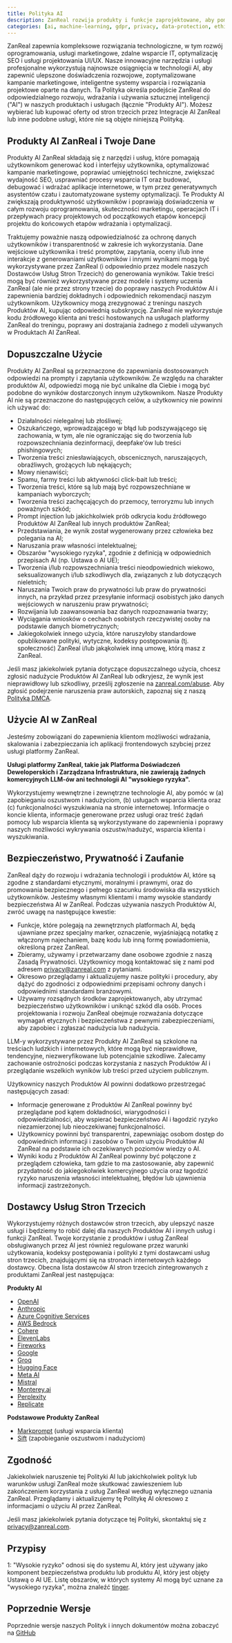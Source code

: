 ```yaml
---
title: Polityka AI
description: ZanReal rozwija produkty i funkcje zaprojektowane, aby pomóc deweloperom szybko tworzyć swoje następne strony internetowe lub projekty.
categories: [ai, machine-learning, gdpr, privacy, data-protection, ethics, transparency, security, compliance]
---
```


ZanReal zapewnia kompleksowe rozwiązania technologiczne, w tym rozwój oprogramowania, usługi marketingowe, zdalne wsparcie IT, optymalizację SEO i usługi projektowania UI/UX. Nasze innowacyjne narzędzia i usługi profesjonalne wykorzystują najnowsze osiągnięcia w technologii AI, aby zapewnić ulepszone doświadczenia rozwojowe, zoptymalizowane kampanie marketingowe, inteligentne systemy wsparcia i rozwiązania projektowe oparte na danych. Ta Polityka określa podejście ZanReal do odpowiedzialnego rozwoju, wdrażania i używania sztucznej inteligencji ("AI") w naszych produktach i usługach (łącznie "Produkty AI"). Możesz wybierać lub kupować oferty od stron trzecich przez Integracje AI ZanReal lub inne podobne usługi, które nie są objęte niniejszą Polityką.

## Produkty AI ZanReal i Twoje Dane

Produkty AI ZanReal składają się z narzędzi i usług, które pomagają użytkownikom generować kod i interfejsy użytkownika, optymalizować kampanie marketingowe, poprawiać umiejętności techniczne, zwiększać wydajność SEO, usprawniać procesy wsparcia IT oraz budować, debugować i wdrażać aplikacje internetowe, w tym przez generatywnych asystentów czatu i zautomatyzowane systemy optymalizacji. Te Produkty AI zwiększają produktywność użytkowników i poprawiają doświadczenia w całym rozwoju oprogramowania, skuteczności marketingu, operacjach IT i przepływach pracy projektowych od początkowych etapów koncepcji projektu do końcowych etapów wdrażania i optymalizacji.

Traktujemy poważnie naszą odpowiedzialność za ochronę danych użytkowników i transparentność w zakresie ich wykorzystania. Dane wejściowe użytkownika i treść promptów, zapytania, oceny i/lub inne interakcje z generowaniami użytkowników i innymi wynikami mogą być wykorzystywane przez ZanReal (i odpowiednio przez modele naszych Dostawców Usług Stron Trzecich) do generowania wyników. Takie treści mogą być również wykorzystywane przez modele i systemy uczenia ZanReal (ale nie przez strony trzecie) do poprawy naszych Produktów AI i zapewnienia bardziej dokładnych i odpowiednich rekomendacji naszym użytkownikom. Użytkownicy mogą zrezygnować z treningu naszych Produktów AI, kupując odpowiednią subskrypcję. ZanReal nie wykorzystuje kodu źródłowego klienta ani treści hostowanych na usługach platformy ZanReal do treningu, poprawy ani dostrajania żadnego z modeli używanych w Produktach AI ZanReal.

## Dopuszczalne Użycie

Produkty AI ZanReal są przeznaczone do zapewniania dostosowanych odpowiedzi na prompty i zapytania użytkowników. Ze względu na charakter produktów AI, odpowiedzi mogą nie być unikalne dla Ciebie i mogą być podobne do wyników dostarczonych innym użytkownikom. Nasze Produkty AI nie są przeznaczone do następujących celów, a użytkownicy nie powinni ich używać do:

- Działalności nielegalnej lub złośliwej;
- Oszukańczego, wprowadzającego w błąd lub podszywającego się zachowania, w tym, ale nie ograniczając się do tworzenia lub rozpowszechniania dezinformacji, deepfake'ów lub treści phishingowych;
- Tworzenia treści zniesławiających, obscenicznych, naruszających, obraźliwych, grożących lub nękających;
- Mowy nienawiści;
- Spamu, farmy treści lub aktywności click-bait lub treści;
- Tworzenia treści, które są lub mają być rozpowszechniane w kampaniach wyborczych;
- Tworzenia treści zachęcających do przemocy, terroryzmu lub innych poważnych szkód;
- Prompt injection lub jakichkolwiek prób odkrycia kodu źródłowego Produktów AI ZanReal lub innych produktów ZanReal;
- Przedstawiania, że wynik został wygenerowany przez człowieka bez polegania na AI;
- Naruszania praw własności intelektualnej;
- Obszarów "wysokiego ryzyka", zgodnie z definicją w odpowiednich przepisach AI (np. Ustawa o AI UE);
- Tworzenia i/lub rozpowszechniania treści nieodpowiednich wiekowo, seksualizowanych i/lub szkodliwych dla, związanych z lub dotyczących nieletnich;
- Naruszania Twoich praw do prywatności lub praw do prywatności innych, na przykład przez przesyłanie informacji osobistych jako danych wejściowych w naruszeniu praw prywatności;
- Rozwijania lub zaawansowania baz danych rozpoznawania twarzy;
- Wyciągania wniosków o cechach osobistych rzeczywistej osoby na podstawie danych biometrycznych;
- Jakiegokolwiek innego użycia, które naruszyłoby standardowe opublikowane polityki, wytyczne, kodeksy postępowania (tj. społeczność) ZanReal i/lub jakąkolwiek inną umowę, którą masz z ZanReal.

Jeśli masz jakiekolwiek pytania dotyczące dopuszczalnego użycia, chcesz zgłosić nadużycie Produktów AI ZanReal lub odkryjesz, że wynik jest nieprawidłowy lub szkodliwy, prześlij zgłoszenie na [zanreal.com/abuse](/abuse). Aby zgłosić podejrzenie naruszenia praw autorskich, zapoznaj się z naszą [Polityką DMCA](/legal/dmca).

## Użycie AI w ZanReal

Jesteśmy zobowiązani do zapewnienia klientom możliwości wdrażania, skalowania i zabezpieczania ich aplikacji frontendowych szybciej przez usługi platformy ZanReal.

**Usługi platformy ZanReal, takie jak Platforma Doświadczeń Deweloperskich i Zarządzana Infrastruktura, nie zawierają żadnych komercyjnych LLM-ów ani technologii AI "wysokiego ryzyka".**

Wykorzystujemy wewnętrzne i zewnętrzne technologie AI, aby pomóc w (a) zapobieganiu oszustwom i nadużyciom, (b) usługach wsparcia klienta oraz (c) funkcjonalności wyszukiwania na stronie internetowej. Informacje o koncie klienta, informacje generowane przez usługi oraz treść żądań pomocy lub wsparcia klienta są wykorzystywane do zapewnienia i poprawy naszych możliwości wykrywania oszustw/nadużyć, wsparcia klienta i wyszukiwania.

## Bezpieczeństwo, Prywatność i Zaufanie

ZanReal dąży do rozwoju i wdrażania technologii i produktów AI, które są zgodne z standardami etycznymi, moralnymi i prawnymi, oraz do promowania bezpiecznego i pełnego szacunku środowiska dla wszystkich użytkowników. Jesteśmy własnymi klientami i mamy wysokie standardy bezpieczeństwa AI w ZanReal. Podczas używania naszych Produktów AI, zwróć uwagę na następujące kwestie:

- Funkcje, które polegają na zewnętrznych platformach AI, będą ujawniane przez specjalny marker, oznaczenie, wyjaśniającą notatkę z włączonym najechaniem, bazę kodu lub inną formę powiadomienia, określoną przez ZanReal.
- Zbieramy, używamy i przetwarzamy dane osobowe zgodnie z naszą Zasadą Prywatności. Użytkownicy mogą kontaktować się z nami pod adresem [privacy@zanreal.com](mailto:privacy@zanreal.com) z pytaniami.
- Okresowo przeglądamy i aktualizujemy nasze polityki i procedury, aby dążyć do zgodności z odpowiednimi przepisami ochrony danych i odpowiednimi standardami branżowymi.
- Używamy rozsądnych środków zaprojektowanych, aby utrzymać bezpieczeństwo użytkowników i uniknąć szkód dla osób. Proces projektowania i rozwoju ZanReal obejmuje rozważania dotyczące wymagań etycznych i bezpieczeństwa z pewnymi zabezpieczeniami, aby zapobiec i zgłaszać nadużycia lub nadużycia.

LLM-y wykorzystywane przez Produkty AI ZanReal są szkolone na treściach ludzkich i internetowych, które mogą być nieprawidłowe, tendencyjne, niezweryfikowane lub potencjalnie szkodliwe. Zalecamy zachowanie ostrożności podczas korzystania z naszych Produktów AI i przeglądanie wszelkich wyników lub treści przed użyciem publicznym.

Użytkownicy naszych Produktów AI powinni dodatkowo przestrzegać następujących zasad:

- Informacje generowane z Produktów AI ZanReal powinny być przeglądane pod kątem dokładności, wiarygodności i odpowiedzialności, aby wspierać bezpieczeństwo AI i łagodzić ryzyko niezamierzonej lub nieoczekiwanej funkcjonalności.
- Użytkownicy powinni być transparentni, zapewniając osobom dostęp do odpowiednich informacji i zasobów o Twoim użyciu Produktów AI ZanReal na podstawie ich oczekiwanych poziomów wiedzy o AI.
- Wyniki kodu z Produktów AI ZanReal powinny być połączone z przeglądem człowieka, tam gdzie to ma zastosowanie, aby zapewnić przydatność do jakiegokolwiek komercyjnego użycia oraz łagodzić ryzyko naruszenia własności intelektualnej, błędów lub ujawnienia informacji zastrzeżonych.

## Dostawcy Usług Stron Trzecich

Wykorzystujemy różnych dostawców stron trzecich, aby ulepszyć nasze usługi i będziemy to robić dalej dla naszych Produktów AI i innych usług i funkcji ZanReal. Twoje korzystanie z produktów i usług ZanReal obsługiwanych przez AI jest również regulowane przez warunki użytkowania, kodeksy postępowania i polityki z tymi dostawcami usług stron trzecich, znajdującymi się na stronach internetowych każdego dostawcy. Obecna lista dostawców AI stron trzecich zintegrowanych z produktami ZanReal jest następująca:

**Produkty AI**

- [OpenAI](https://openai.com/policies)
- [Anthropic](https://console.anthropic.com/legal/terms)
- [Azure Cognitive Services](https://learn.microsoft.com/en-us/legal/cognitive-services/openai/data-privacy)
- [AWS Bedrock](https://aws.amazon.com/service-terms/)
- [Cohere](https://cohere.com/terms-of-use)
- [ElevenLabs](https://elevenlabs.io/terms)
- [Fireworks](https://fireworks.ai/terms-of-service)
- [Google](https://policies.google.com/terms/generative-ai)
- [Groq](https://wow.groq.com/terms-and-conditions/)
- [Hugging Face](https://huggingface.co/terms-of-service)
- [Meta AI](https://www.facebook.com/policies_center)
- [Mistral](https://mistral.ai/terms/)
- [Monterey.ai](https://www.monterey.ai/terms-of-service)
- [Perplexity](https://www.perplexity.ai/hub/legal/terms-of-service)
- [Replicate](https://replicate.com/terms)

**Podstawowe Produkty ZanReal**

- [Markprompt](https://markprompt.com/en/legal/terms) (usługi wsparcia klienta)
- [Sift](https://sift.com/legal-and-compliance) (zapobieganie oszustwom i nadużyciom)

## Zgodność

Jakiekolwiek naruszenie tej Polityki AI lub jakichkolwiek polityk lub warunków usługi ZanReal może skutkować zawieszeniem lub zakończeniem korzystania z usług ZanReal według wyłącznego uznania ZanReal. Przeglądamy i aktualizujemy tę Politykę AI okresowo z informacjami o użyciu AI przez ZanReal.

Jeśli masz jakiekolwiek pytania dotyczące tej Polityki, skontaktuj się z [privacy@zanreal.com](mailto:privacy@zanreal.com).

## Przypisy

1: "Wysokie ryzyko" odnosi się do systemu AI, który jest używany jako komponent bezpieczeństwa produktu lub produktu AI, który jest objęty Ustawą o AI UE. Listę obszarów, w których systemy AI mogą być uznane za "wysokiego ryzyka", można znaleźć [tinger](https://artificialintelligenceact.eu/annex/3/).

## Poprzednie Wersje

Poprzednie wersje naszych Polityk i innych dokumentów można zobaczyć na [GitHub](https://github.com/zanreal-labs/legal)
